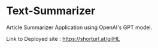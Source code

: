 # Text-Summarizer

Article Summarizer Application using OpenAI's GPT model.

Link to Deployed site : https://shorturl.at/gilHL

